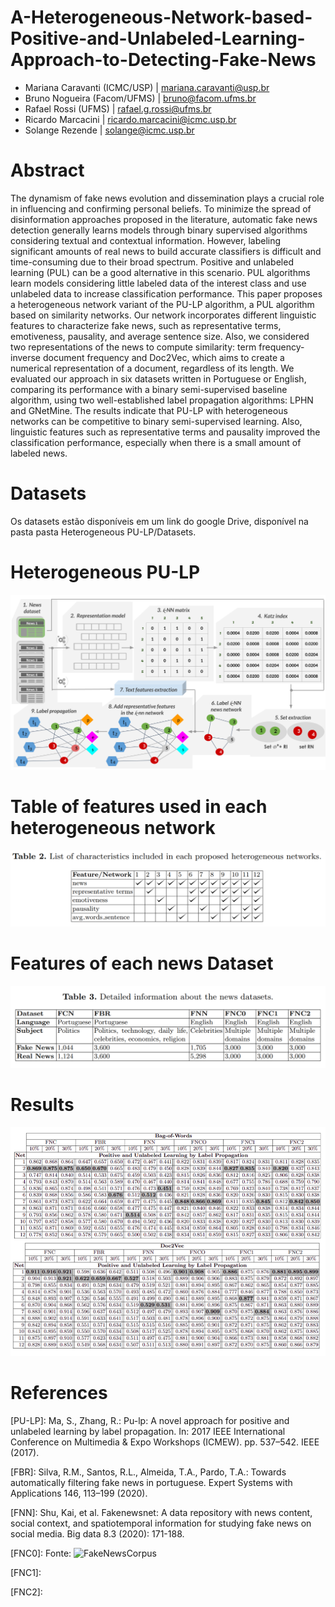 # A-Heterogeneous-Network-based-Positive-and-Unlabeled-Learning-Approach-to-Detecting-Fake-News

- Mariana Caravanti (ICMC/USP) | mariana.caravanti@usp.br
- Bruno Nogueira (Facom/UFMS) | bruno@facom.ufms.br
- Rafael Rossi (UFMS) | rafael.g.rossi@ufms.br
- Ricardo Marcacini | ricardo.marcacini@icmc.usp.br
- Solange Rezende | solange@icmc.usp.br

# Abstract

The dynamism of fake news evolution and dissemination plays a crucial role in influencing and confirming personal beliefs. To minimize the spread of disinformation approaches proposed in the literature, automatic fake news detection generally learns models through binary supervised algorithms considering textual and contextual information. However, labeling significant amounts of real news to build accurate classifiers is difficult and time-consuming due to their broad spectrum. Positive and unlabeled learning (PUL) can be a good alternative in this scenario. PUL algorithms learn models considering little labeled data of the interest class and use unlabeled data to increase classification performance. This paper proposes a heterogeneous network variant of the PU-LP algorithm, a PUL algorithm based on similarity networks. Our network incorporates different linguistic features to characterize fake news, such as representative terms, emotiveness, pausality, and average sentence size. Also, we considered two representations of the news to compute similarity: term frequency-inverse document frequency and Doc2Vec, which aims to create a numerical representation of a document, regardless of its length. We evaluated our approach in six datasets written in Portuguese or English, comparing its performance with a binary semi-supervised baseline algorithm, using two well-established label propagation algorithms: LPHN and GNetMine. The results indicate that PU-LP with heterogeneous networks can be competitive to binary semi-supervised learning. Also, linguistic features such as representative terms and pausality improved the classification performance, especially when there is a small amount of labeled news.

# Datasets

Os datasets estão disponíveis em um link do google Drive, disponível na pasta pasta Heterogeneous PU-LP/Datasets.

# Heterogeneous PU-LP

![methodology](https://github.com/marianacaravanti/A-Heterogeneous-Network-based-Positive-and-Unlabeled-Learning-Approach-to-Detecting-Fake-News/blob/main/Figures/methodology.png)

# Table of features used in each heterogeneous network
![features table](https://github.com/marianacaravanti/A-Heterogeneous-Network-based-Positive-and-Unlabeled-Learning-Approach-to-Detecting-Fake-News/blob/main/Figures/features%20table.png)

# Features of each news Dataset
![datasets](https://github.com/marianacaravanti/A-Heterogeneous-Network-based-Positive-and-Unlabeled-Learning-Approach-to-Detecting-Fake-News/blob/main/Figures/datasets%20information.png)

# Results
![results](https://github.com/marianacaravanti/A-Heterogeneous-Network-based-Positive-and-Unlabeled-Learning-Approach-to-Detecting-Fake-News/blob/main/Figures/results.png)

# References
[PU-LP]: Ma, S., Zhang, R.: Pu-lp: A novel approach for positive and unlabeled learning by label propagation. In: 2017 IEEE International Conference on Multimedia & Expo
Workshops (ICMEW). pp. 537–542. IEEE (2017).

[FBR]: Silva, R.M., Santos, R.L., Almeida, T.A., Pardo, T.A.: Towards automatically filtering fake news in portuguese. Expert Systems with Applications 146, 113–199
(2020).

[FNN]: Shu, Kai, et al. Fakenewsnet: A data repository with news content, social context, and spatiotemporal information for studying fake news on social media. Big data 8.3 (2020): 171-188.

[FNC0]: Fonte: ![FakeNewsCorpus](https://github.com/several27/FakeNewsCorpus/blob/master/LICENSE)

[FNC1]:

[FNC2]:
